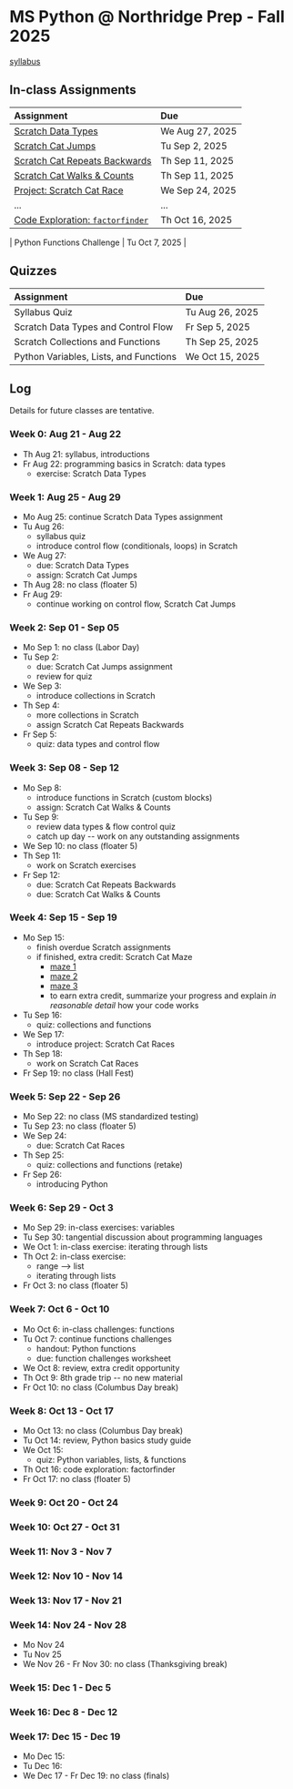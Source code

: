 # MS Python @ Northridge Prep - Fall 2025

[syllabus]()

## In-class Assignments

| Assignment                                                                                                                              | Due             |
| :-------------------------------------------------------------------------------------------------------------------------------------- | :-------------- |
| [Scratch Data Types](https://github.com/northridge-dev/nrp-ms-python/blob/main/assignments/Scratch_Data_Types.pdf)                      | We Aug 27, 2025 |
| [Scratch Cat Jumps](https://github.com/northridge-dev/nrp-ms-python/blob/main/assignments/Scratch_Cat_Jumps.pdf)                        | Tu Sep 2, 2025  |
| [Scratch Cat Repeats Backwards](https://github.com/northridge-dev/nrp-ms-python/blob/main/assignments/Scratch_Cat_Repeat_Backwards.pdf) | Th Sep 11, 2025 |
| [Scratch Cat Walks & Counts](https://github.com/northridge-dev/nrp-ms-python/blob/main/assignments/Scratch_Cat_Walks_Counts.pdf)        | Th Sep 11, 2025 |
| [Project: Scratch Cat Race](https://github.com/northridge-dev/nrp-ms-python/blob/main/assignments/Scratch_Cat_Race.pdf)                 | We Sep 24, 2025 |
| ...                                                                                                                                     | ...             |
| [Code Exploration: `factorfinder`](https://github.com/northridge-dev/nrp-ms-python/blob/main/assignments/factorfinder.pdf)              | Th Oct 16, 2025 |

| Python Functions Challenge | Tu Oct 7, 2025 |

## Quizzes

| Assignment                             | Due             |
| :------------------------------------- | :-------------- |
| Syllabus Quiz                          | Tu Aug 26, 2025 |
| Scratch Data Types and Control Flow    | Fr Sep 5, 2025  |
| Scratch Collections and Functions      | Th Sep 25, 2025 |
| Python Variables, Lists, and Functions | We Oct 15, 2025 |

## Log

Details for future classes are tentative.

### Week 0: Aug 21 - Aug 22

- Th Aug 21: syllabus, introductions
- Fr Aug 22: programming basics in Scratch: data types
  - exercise: Scratch Data Types

### Week 1: Aug 25 - Aug 29

- Mo Aug 25: continue Scratch Data Types assignment
- Tu Aug 26:
  - syllabus quiz
  - introduce control flow (conditionals, loops) in Scratch
- We Aug 27:
  - due: Scratch Data Types
  - assign: Scratch Cat Jumps
- Th Aug 28: no class (floater 5)
- Fr Aug 29:
  - continue working on control flow, Scratch Cat Jumps

### Week 2: Sep 01 - Sep 05

- Mo Sep 1: no class (Labor Day)
- Tu Sep 2:
  - due: Scratch Cat Jumps assignment
  - review for quiz
- We Sep 3:
  - introduce collections in Scratch
- Th Sep 4:
  - more collections in Scratch
  - assign Scratch Cat Repeats Backwards
- Fr Sep 5:
  - quiz: data types and control flow

### Week 3: Sep 08 - Sep 12

- Mo Sep 8:
  - introduce functions in Scratch (custom blocks)
  - assign: Scratch Cat Walks & Counts
- Tu Sep 9:
  - review data types & flow control quiz
  - catch up day -- work on any outstanding assignments
- We Sep 10: no class (floater 5)
- Th Sep 11:
  - work on Scratch exercises
- Fr Sep 12:
  - due: Scratch Cat Repeats Backwards
  - due: Scratch Cat Walks & Counts

### Week 4: Sep 15 - Sep 19

- Mo Sep 15:
  - finish overdue Scratch assignments
  - if finished, extra credit: Scratch Cat Maze
    - [maze 1](https://inventwithscratch.com/mazes/maze1.png)
    - [maze 2](https://inventwithscratch.com/mazes/maze2.png)
    - [maze 3](https://inventwithscratch.com/mazes/maze3.png)
    - to earn extra credit, summarize your progress and explain _in reasonable detail_ how your code works
- Tu Sep 16:
  - quiz: collections and functions
- We Sep 17:
  - introduce project: Scratch Cat Races
- Th Sep 18:
  - work on Scratch Cat Races
- Fr Sep 19: no class (Hall Fest)

### Week 5: Sep 22 - Sep 26

- Mo Sep 22: no class (MS standardized testing)
- Tu Sep 23: no class (floater 5)
- We Sep 24:
  - due: Scratch Cat Races
- Th Sep 25:
  - quiz: collections and functions (retake)
- Fr Sep 26:
  - introducing Python

### Week 6: Sep 29 - Oct 3

- Mo Sep 29: in-class exercises: variables
- Tu Sep 30: tangential discussion about programming languages
- We Oct 1: in-class exercise: iterating through lists
- Th Oct 2: in-class exercise:
  - range --> list
  - iterating through lists
- Fr Oct 3: no class (floater 5)

### Week 7: Oct 6 - Oct 10

- Mo Oct 6: in-class challenges: functions
- Tu Oct 7: continue functions challenges
  - handout: Python functions
  - due: function challenges worksheet
- We Oct 8: review, extra credit opportunity
- Th Oct 9: 8th grade trip -- no new material
- Fr Oct 10: no class (Columbus Day break)

### Week 8: Oct 13 - Oct 17

- Mo Oct 13: no class (Columbus Day break)
- Tu Oct 14: review, Python basics study guide
- We Oct 15:
  - quiz: Python variables, lists, & functions
- Th Oct 16: code exploration: factorfinder
- Fr Oct 17: no class (floater 5)

### Week 9: Oct 20 - Oct 24

### Week 10: Oct 27 - Oct 31

### Week 11: Nov 3 - Nov 7

### Week 12: Nov 10 - Nov 14

### Week 13: Nov 17 - Nov 21

### Week 14: Nov 24 - Nov 28

- Mo Nov 24
- Tu Nov 25
- We Nov 26 - Fr Nov 30: no class (Thanksgiving break)

### Week 15: Dec 1 - Dec 5

### Week 16: Dec 8 - Dec 12

### Week 17: Dec 15 - Dec 19

- Mo Dec 15:
- Tu Dec 16:
- We Dec 17 - Fr Dec 19: no class (finals)
